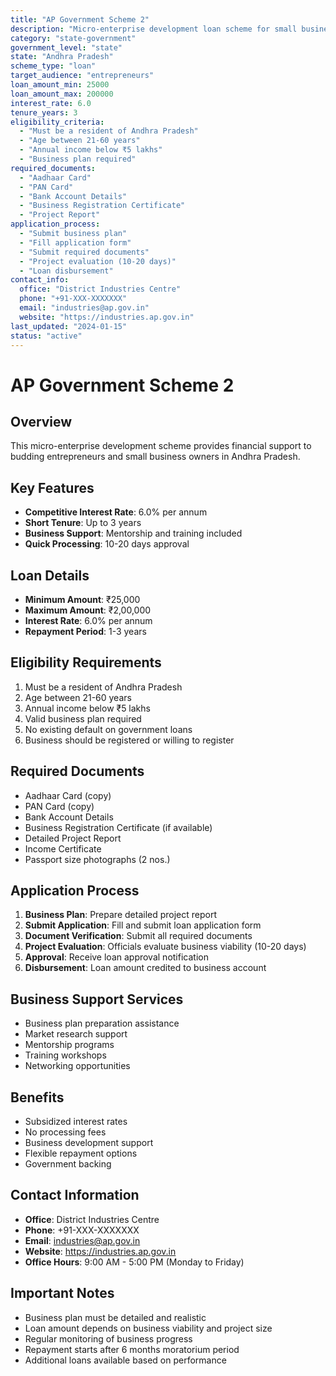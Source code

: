 ```yaml
---
title: "AP Government Scheme 2"
description: "Micro-enterprise development loan scheme for small businesses"
category: "state-government"
government_level: "state"
state: "Andhra Pradesh"
scheme_type: "loan"
target_audience: "entrepreneurs"
loan_amount_min: 25000
loan_amount_max: 200000
interest_rate: 6.0
tenure_years: 3
eligibility_criteria:
  - "Must be a resident of Andhra Pradesh"
  - "Age between 21-60 years"
  - "Annual income below ₹5 lakhs"
  - "Business plan required"
required_documents:
  - "Aadhaar Card"
  - "PAN Card"
  - "Bank Account Details"
  - "Business Registration Certificate"
  - "Project Report"
application_process:
  - "Submit business plan"
  - "Fill application form"
  - "Submit required documents"
  - "Project evaluation (10-20 days)"
  - "Loan disbursement"
contact_info:
  office: "District Industries Centre"
  phone: "+91-XXX-XXXXXXX"
  email: "industries@ap.gov.in"
  website: "https://industries.ap.gov.in"
last_updated: "2024-01-15"
status: "active"
---
```


# AP Government Scheme 2

## Overview
This micro-enterprise development scheme provides financial support to budding entrepreneurs and small business owners in Andhra Pradesh.

## Key Features
- **Competitive Interest Rate**: 6.0% per annum
- **Short Tenure**: Up to 3 years
- **Business Support**: Mentorship and training included
- **Quick Processing**: 10-20 days approval

## Loan Details
- **Minimum Amount**: ₹25,000
- **Maximum Amount**: ₹2,00,000
- **Interest Rate**: 6.0% per annum
- **Repayment Period**: 1-3 years

## Eligibility Requirements
1. Must be a resident of Andhra Pradesh
2. Age between 21-60 years
3. Annual income below ₹5 lakhs
4. Valid business plan required
5. No existing default on government loans
6. Business should be registered or willing to register

## Required Documents
- Aadhaar Card (copy)
- PAN Card (copy)
- Bank Account Details
- Business Registration Certificate (if available)
- Detailed Project Report
- Income Certificate
- Passport size photographs (2 nos.)

## Application Process
1. **Business Plan**: Prepare detailed project report
2. **Submit Application**: Fill and submit loan application form
3. **Document Verification**: Submit all required documents
4. **Project Evaluation**: Officials evaluate business viability (10-20 days)
5. **Approval**: Receive loan approval notification
6. **Disbursement**: Loan amount credited to business account

## Business Support Services
- Business plan preparation assistance
- Market research support
- Mentorship programs
- Training workshops
- Networking opportunities

## Benefits
- Subsidized interest rates
- No processing fees
- Business development support
- Flexible repayment options
- Government backing

## Contact Information
- **Office**: District Industries Centre
- **Phone**: +91-XXX-XXXXXXX
- **Email**: industries@ap.gov.in
- **Website**: https://industries.ap.gov.in
- **Office Hours**: 9:00 AM - 5:00 PM (Monday to Friday)

## Important Notes
- Business plan must be detailed and realistic
- Loan amount depends on business viability and project size
- Regular monitoring of business progress
- Repayment starts after 6 months moratorium period
- Additional loans available based on performance
